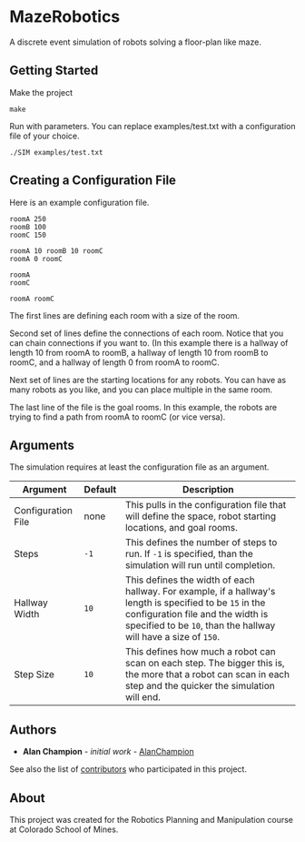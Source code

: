 # MazeRobotics
A discrete event simulation of robots solving a floor-plan like maze. 

## Getting Started
Make the project
```
make
```
Run with parameters. You can replace examples/test.txt with a configuration file of your choice. 
```
./SIM examples/test.txt
```

## Creating a Configuration File
Here is an example configuration file. 
```
roomA 250
roomB 100
roomC 150

roomA 10 roomB 10 roomC
roomA 0 roomC

roomA
roomC

roomA roomC
```
The first lines are defining each room with a size of the room. 

Second set of lines define the connections of each room. Notice that you can chain connections if you want to. (In this example there is a hallway of length 10 from roomA to roomB, a hallway of length 10 from roomB to roomC, and a hallway of length 0 from roomA to roomC. 

Next set of lines are the starting locations for any robots. You can have as many robots as you like, and you can place multiple in the same room. 

The last line of the file is the goal rooms. In this example, the robots are trying to find a path from roomA to roomC (or vice versa). 

## Arguments
The simulation requires at least the configuration file as an argument.

Argument | Default | Description
-------- | ------- | -----------
Configuration File | none | This pulls in the configuration file that will define the space, robot starting locations, and goal rooms.
Steps | `-1` | This defines the number of steps to run. If `-1` is specified, than the simulation will run until completion.
Hallway Width | `10` | This defines the width of each hallway. For example, if a hallway's length is specified to be `15` in the configuration file and the width is specified to be `10`, than the hallway will have a size of `150`.
Step Size | `10` | This defines how much a robot can scan on each step. The bigger this is, the more that a robot can scan in each step and the quicker the simulation will end.

## Authors
* **Alan Champion** - *initial work* - [AlanChampion](https://github.com/AlanChampion)

See also the list of [contributors](https://github.com/alanchampion/MazeRobotics/contributors) who participated in this project.

## About
This project was created for the Robotics Planning and Manipulation course at Colorado School of Mines. 
